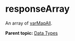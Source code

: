 # responseArray

An array of [varMapAll](r_datatype_varMapAll.md#).

**Parent topic:** [Data Types](../data_types/c_genesis_api_datatypes.md)


